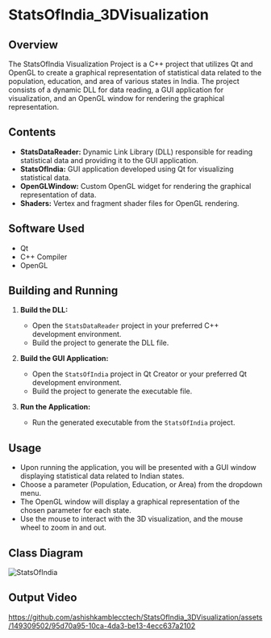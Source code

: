 # StatsOfIndia_3DVisualization

## Overview

The StatsOfIndia Visualization Project is a C++ project that utilizes Qt and OpenGL to create a graphical representation of statistical data related to the population, education, and area of various states in India. The project consists of a dynamic DLL for data reading, a GUI application for visualization, and an OpenGL window for rendering the graphical representation.

## Contents

- **StatsDataReader:** Dynamic Link Library (DLL) responsible for reading statistical data and providing it to the GUI application.
- **StatsOfIndia:** GUI application developed using Qt for visualizing statistical data.
- **OpenGLWindow:** Custom OpenGL widget for rendering the graphical representation of data.
- **Shaders:** Vertex and fragment shader files for OpenGL rendering.

## Software Used

- Qt
- C++ Compiler
- OpenGL

## Building and Running

1. **Build the DLL:**
   - Open the `StatsDataReader` project in your preferred C++ development environment.
   - Build the project to generate the DLL file.

2. **Build the GUI Application:**
   - Open the `StatsOfIndia` project in Qt Creator or your preferred Qt development environment.
   - Build the project to generate the executable file.

3. **Run the Application:**
   - Run the generated executable from the `StatsOfIndia` project.

## Usage

- Upon running the application, you will be presented with a GUI window displaying statistical data related to Indian states.
- Choose a parameter (Population, Education, or Area) from the dropdown menu.
- The OpenGL window will display a graphical representation of the chosen parameter for each state.
- Use the mouse to interact with the 3D visualization, and the mouse wheel to zoom in and out.

## Class Diagram
![StatsOfIndia](https://github.com/ashishkamblecctech/StatsOfIndia_3DVisualization/assets/149309502/3254e36b-003d-445d-aed4-329362ac960c)

## Output Video
https://github.com/ashishkamblecctech/StatsOfIndia_3DVisualization/assets/149309502/95d70a95-10ca-4da3-be13-4ecc637a2102


